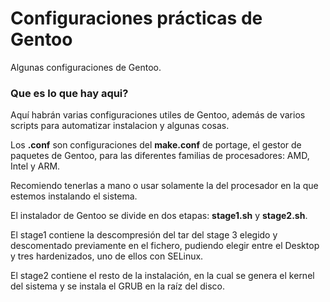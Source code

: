 # Configuraciones prácticas de Gentoo
Algunas configuraciones de Gentoo.

### Que es lo que hay aqui?
Aquí habrán varias configuraciones utiles de Gentoo, además de varios scripts para automatizar instalacion y algunas cosas.

Los **.conf** son configuraciones del **make.conf** de portage, el gestor de paquetes de Gentoo, para las diferentes familias de procesadores: AMD, Intel y ARM.

Recomiendo tenerlas a mano o usar solamente la del procesador en la que estemos instalando el sistema. 

El instalador de Gentoo se divide en dos etapas: **stage1.sh** y **stage2.sh**.

El stage1 contiene la descompresión del tar del stage 3 elegido y descomentado previamente en el fichero, pudiendo elegir entre el Desktop y tres hardenizados, uno de ellos con SELinux.

El stage2 contiene el resto de la instalación, en la cual se genera el kernel del sistema y se instala el GRUB en la raíz del disco. 




